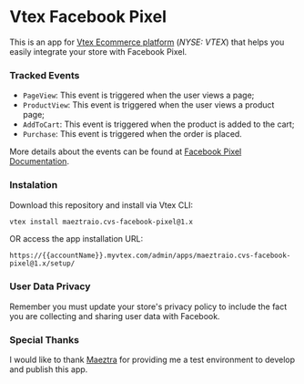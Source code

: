 # Vtex Facebook Pixel

This is an app for [Vtex Ecommerce platform](https://vtex.com/us-en) (*NYSE: VTEX*) that helps you easily integrate your store with Facebook Pixel.


### Tracked Events
- `PageView`: This event is triggered when the user views a page;
- `ProductView`: This event is triggered when the user views a product page;
- `AddToCart`: This event is triggered when the product is added to the cart;
- `Purchase`: This event is triggered when the order is placed.

More details about the events can be found at [Facebook Pixel Documentation](https://developers.facebook.com/docs/facebook-pixel/api-reference).


### Instalation
Download this repository and install via Vtex CLI:
```sh
vtex install maeztraio.cvs-facebook-pixel@1.x
```

OR access the app installation URL:
```plain
https://{{accountName}}.myvtex.com/admin/apps/maeztraio.cvs-facebook-pixel@1.x/setup/
```


### User Data Privacy
Remember you must update your store's privacy policy to include the fact you are collecting and sharing user data with Facebook.

### Special Thanks
I would like to thank [Maeztra](https://maeztra.com/) for providing me a test environment to develop and publish this app.
